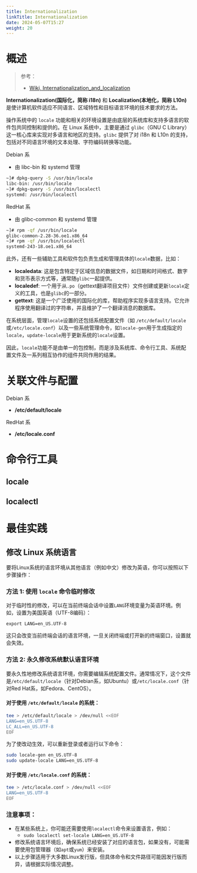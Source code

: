 ```yaml
---
title: Internationalization
linkTitle: Internationalization
date: 2024-05-07T15:27
weight: 20
---
```


# 概述

> 参考：
>
> - [Wiki, Internationalization_and_localization](https://en.wikipedia.org/wiki/Internationalization_and_localization)

**Internationalization(国际化，简称 i18n)** 和 **Localization(本地化，简称 L10n)** 是使计算机软件适应不同语言、区域特性和目标语言环境的技术要求的方法。

操作系统中的 `locale` 功能和相关的环境设置是由底层的系统库和支持多语言的软件包共同控制和提供的。在 Linux 系统中，主要是通过 `glibc`（GNU C Library）这一核心库来实现对多语言和地区的支持。`glibc` 提供了对 i18n 和 L10n 的支持，包括对不同语言环境的文本处理、字符编码转换等功能。

Debian 系

- 由 libc-bin 和 systemd 管理

```bash
~]# dpkg-query -S /usr/bin/locale
libc-bin: /usr/bin/locale
~]# dpkg-query -S /usr/bin/localectl
systemd: /usr/bin/localectl
```

RedHat 系

- 由 glibc-common 和 systemd 管理

```bash
~]# rpm -qf /usr/bin/locale
glibc-common-2.28-36.oe1.x86_64
~]# rpm -qf /usr/bin/localectl
systemd-243-18.oe1.x86_64
```

此外，还有一些辅助工具和软件包负责生成和管理具体的`locale`数据，比如：

- **localedata**: 这是包含特定于区域信息的数据文件，如日期和时间格式、数字和货币表示方式等，通常随`glibc`一起提供。
- **localedef**: 一个用于从`.po`（gettext翻译项目文件）文件创建或更新`locale`定义的工具，也是`glibc`的一部分。
- **gettext**: 这是一个广泛使用的国际化的库，帮助程序实现多语言支持。它允许程序使用翻译过的字符串，并且维护了一个翻译消息的数据库。

在系统层面，管理`locale`设置的还包括系统配置文件（如 `/etc/default/locale`或`/etc/locale.conf`）以及一些系统管理命令，如`locale-gen`用于生成指定的`locale`，`update-locale`用于更新系统的`locale`设置。

因此，`locale`功能不是由单一的包控制，而是涉及系统库、命令行工具、系统配置文件及一系列相互协作的组件共同作用的结果。

# 关联文件与配置

Debian 系

- **/etc/default/locale**

RedHat 系

- **/etc/locale.conf**

# 命令行工具


## locale


## localectl


# 最佳实践

## 修改 Linux 系统语言

要将Linux系统的语言环境从其他语言（例如中文）修改为英语，你可以按照以下步骤操作：

### 方法 1: 使用 `locale` 命令临时修改

对于临时性的修改，可以在当前终端会话中设置`LANG`环境变量为英语环境。例如，设置为美国英语（UTF-8编码）：

`export LANG=en_US.UTF-8`

这只会改变当前终端会话的语言环境，一旦关闭终端或打开新的终端窗口，设置就会失效。

### 方法 2: 永久修改系统默认语言环境

要永久性地修改系统语言环境，你需要编辑系统配置文件。通常情况下，这个文件是`/etc/default/locale`（针对Debian系，如Ubuntu）或`/etc/locale.conf`（针对Red Hat系，如Fedora、CentOS）。

#### 对于使用 `/etc/default/locale` 的系统：

```bash
tee > /etc/default/locale > /dev/null <<EOF
LANG=en_US.UTF-8
LC_ALL=en_US.UTF-8
EOF
```

为了使改动生效，可以重新登录或者运行以下命令：

```bash
sudo locale-gen en_US.UTF-8
sudo update-locale LANG=en_US.UTF-8
```

#### 对于使用 `/etc/locale.conf` 的系统：

```bash
tee > /etc/locale.conf > /dev/null <<EOF
LANG=en_US.UTF-8
EOF
```

### 注意事项：

- 在某些系统上，你可能还需要使用`localectl`命令来设置语言，例如：
  - `sudo localectl set-locale LANG=en_US.UTF-8`
- 修改系统语言环境后，确保系统已经安装了对应的语言包，如果没有，可能需要使用包管理器（如`apt`或`yum`）来安装。
- 以上步骤适用于大多数Linux发行版，但具体命令和文件路径可能因发行版而异，请根据实际情况调整。